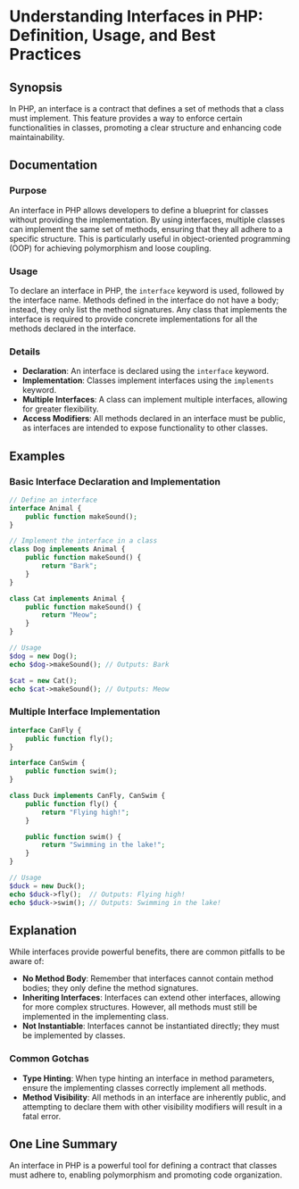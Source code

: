 <!--
Meta Description: # Understanding Interfaces in PHP: Definition, Usage, and Best Practices ## Synopsis In PHP, an interface is a contract that defines a set of methods ...
Meta Keywords: interface, interfaces, public, methods, class
-->

# Understanding Interfaces in PHP: Definition, Usage, and Best Practices

## Synopsis
In PHP, an interface is a contract that defines a set of methods that a class must implement. This feature provides a way to enforce certain functionalities in classes, promoting a clear structure and enhancing code maintainability.

## Documentation

### Purpose
An interface in PHP allows developers to define a blueprint for classes without providing the implementation. By using interfaces, multiple classes can implement the same set of methods, ensuring that they all adhere to a specific structure. This is particularly useful in object-oriented programming (OOP) for achieving polymorphism and loose coupling.

### Usage
To declare an interface in PHP, the `interface` keyword is used, followed by the interface name. Methods defined in the interface do not have a body; instead, they only list the method signatures. Any class that implements the interface is required to provide concrete implementations for all the methods declared in the interface.

### Details
- **Declaration**: An interface is declared using the `interface` keyword.
- **Implementation**: Classes implement interfaces using the `implements` keyword.
- **Multiple Interfaces**: A class can implement multiple interfaces, allowing for greater flexibility.
- **Access Modifiers**: All methods declared in an interface must be public, as interfaces are intended to expose functionality to other classes.

## Examples

### Basic Interface Declaration and Implementation
```php
// Define an interface
interface Animal {
    public function makeSound();
}

// Implement the interface in a class
class Dog implements Animal {
    public function makeSound() {
        return "Bark";
    }
}

class Cat implements Animal {
    public function makeSound() {
        return "Meow";
    }
}

// Usage
$dog = new Dog();
echo $dog->makeSound(); // Outputs: Bark

$cat = new Cat();
echo $cat->makeSound(); // Outputs: Meow
```

### Multiple Interface Implementation
```php
interface CanFly {
    public function fly();
}

interface CanSwim {
    public function swim();
}

class Duck implements CanFly, CanSwim {
    public function fly() {
        return "Flying high!";
    }

    public function swim() {
        return "Swimming in the lake!";
    }
}

// Usage
$duck = new Duck();
echo $duck->fly();  // Outputs: Flying high!
echo $duck->swim(); // Outputs: Swimming in the lake!
```

## Explanation
While interfaces provide powerful benefits, there are common pitfalls to be aware of:

- **No Method Body**: Remember that interfaces cannot contain method bodies; they only define the method signatures.
- **Inheriting Interfaces**: Interfaces can extend other interfaces, allowing for more complex structures. However, all methods must still be implemented in the implementing class.
- **Not Instantiable**: Interfaces cannot be instantiated directly; they must be implemented by classes.

### Common Gotchas
- **Type Hinting**: When type hinting an interface in method parameters, ensure the implementing classes correctly implement all methods.
- **Method Visibility**: All methods in an interface are inherently public, and attempting to declare them with other visibility modifiers will result in a fatal error.

## One Line Summary
An interface in PHP is a powerful tool for defining a contract that classes must adhere to, enabling polymorphism and promoting code organization.